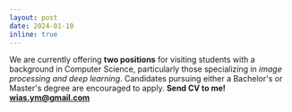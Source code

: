 ```yaml
---
layout: post
date: 2024-01-10
inline: true
---
```


We are currently offering **two positions** for visiting students with a background in Computer Science, particularly those specializing in _image processing and deep learning_. Candidates pursuing either a Bachelor's or Master's degree are encouraged to apply. **Send CV to me! [wias.ym@gmail.com]()**
